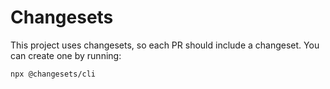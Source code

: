 # Changesets

This project uses changesets, so each PR should include a changeset. You can
create one by running:

```
npx @changesets/cli
```
